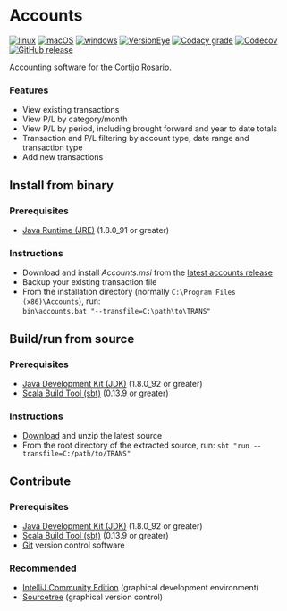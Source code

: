 # Accounts

[![linux](https://img.shields.io/circleci/project/bretts-org/accounts/master.svg?label=linux)](https://circleci.com/gh/bretts-org/accounts)
[![macOS](https://img.shields.io/travis/bretts-org/accounts/master.svg?label=macOS)](https://travis-ci.org/bretts-org/accounts)
[![windows](https://img.shields.io/appveyor/ci/aebrett/accounts/master.svg?label=windows)](https://ci.appveyor.com/project/aebrett/accounts)
[![VersionEye](https://img.shields.io/versioneye/d/user/projects/577f754a5bb1390040177b76.svg)](https://www.versioneye.com/user/projects/577f754a5bb1390040177b76)
[![Codacy grade](https://img.shields.io/codacy/grade/0240d5e9efa44dd9a684a052511ab7e5/master.svg)](https://www.codacy.com/app/aebrett/accounts)
[![Codecov](https://img.shields.io/codecov/c/github/bretts-org/accounts/master.svg)](https://codecov.io/gh/bretts-org/accounts)
[![GitHub release](https://img.shields.io/github/release/bretts-org/accounts.svg)](https://github.com/bretts-org/accounts/releases/latest)

Accounting software for the [Cortijo Rosario](http://www.cortijo-rosario.com).

### Features

* View existing transactions
* View P/L by category/month
* View P/L by period, including brought forward and year to date totals
* Transaction and P/L filtering by account type, date range and transaction type
* Add new transactions

## Install from binary

### Prerequisites
* [Java Runtime (JRE)](https://java.com/en/download/) (1.8.0_91 or greater)

### Instructions
* Download and install *Accounts.msi* from the [latest accounts release](https://github.com/bretts-org/accounts/releases/latest)
* Backup your existing transaction file
* From the installation directory (normally `C:\Program Files (x86)\Accounts`), run:<br/>
  `bin\accounts.bat "--transfile=C:\path\to\TRANS"`

## Build/run from source

### Prerequisites
* [Java Development Kit (JDK)](http://www.oracle.com/technetwork/java/javase/downloads/jdk8-downloads-2133151.html) (1.8.0_92 or greater)
* [Scala Build Tool (sbt)](http://www.scala-sbt.org/download.html) (0.13.9 or greater)

### Instructions
* [Download](https://github.com/bretts-org/accounts/archive/dev.zip) and unzip the latest source
* From the root directory of the extracted source, run: `sbt "run --transfile=C:/path/to/TRANS"`

## Contribute

### Prerequisites
* [Java Development Kit (JDK)](http://www.oracle.com/technetwork/java/javase/downloads/jdk8-downloads-2133151.html) (1.8.0_92 or greater)
* [Scala Build Tool (sbt)](http://www.scala-sbt.org/download.html) (0.13.9 or greater)
* [Git](https://git-scm.com/downloads) version control software

### Recommended
* [IntelliJ Community Edition](https://www.jetbrains.com/idea/download/#section=windows) (graphical development environment)
* [Sourcetree](https://www.sourcetreeapp.com/download) (graphical version control)
